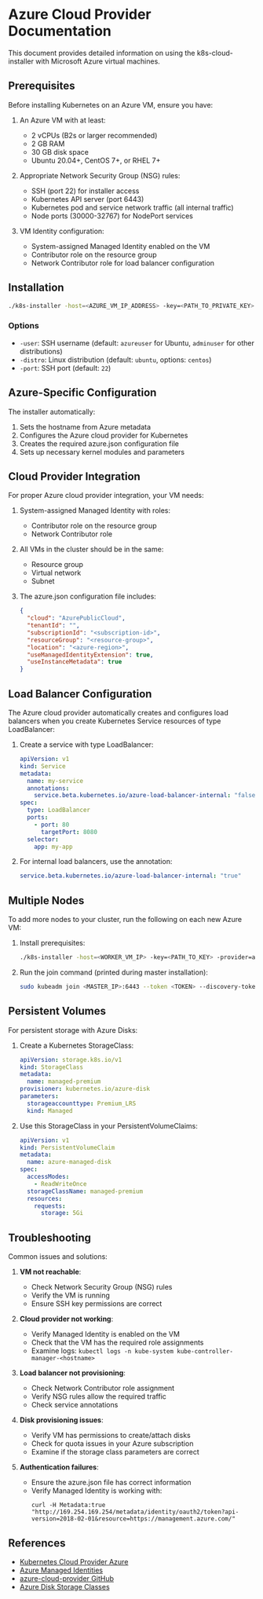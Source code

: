 # Azure Cloud Provider Documentation

This document provides detailed information on using the k8s-cloud-installer with Microsoft Azure virtual machines.

## Prerequisites

Before installing Kubernetes on an Azure VM, ensure you have:

1. An Azure VM with at least:

   - 2 vCPUs (B2s or larger recommended)
   - 2 GB RAM
   - 30 GB disk space
   - Ubuntu 20.04+, CentOS 7+, or RHEL 7+

2. Appropriate Network Security Group (NSG) rules:

   - SSH (port 22) for installer access
   - Kubernetes API server (port 6443)
   - Kubernetes pod and service network traffic (all internal traffic)
   - Node ports (30000-32767) for NodePort services

3. VM Identity configuration:
   - System-assigned Managed Identity enabled on the VM
   - Contributor role on the resource group
   - Network Contributor role for load balancer configuration

## Installation

```bash
./k8s-installer -host=<AZURE_VM_IP_ADDRESS> -key=<PATH_TO_PRIVATE_KEY> -provider=azure
```

### Options

- `-user`: SSH username (default: `azureuser` for Ubuntu, `adminuser` for other distributions)
- `-distro`: Linux distribution (default: `ubuntu`, options: `centos`)
- `-port`: SSH port (default: `22`)

## Azure-Specific Configuration

The installer automatically:

1. Sets the hostname from Azure metadata
2. Configures the Azure cloud provider for Kubernetes
3. Creates the required azure.json configuration file
4. Sets up necessary kernel modules and parameters

## Cloud Provider Integration

For proper Azure cloud provider integration, your VM needs:

1. System-assigned Managed Identity with roles:

   - Contributor role on the resource group
   - Network Contributor role

2. All VMs in the cluster should be in the same:

   - Resource group
   - Virtual network
   - Subnet

3. The azure.json configuration file includes:
   ```json
   {
     "cloud": "AzurePublicCloud",
     "tenantId": "",
     "subscriptionId": "<subscription-id>",
     "resourceGroup": "<resource-group>",
     "location": "<azure-region>",
     "useManagedIdentityExtension": true,
     "useInstanceMetadata": true
   }
   ```

## Load Balancer Configuration

The Azure cloud provider automatically creates and configures load balancers when you create Kubernetes Service resources of type LoadBalancer:

1. Create a service with type LoadBalancer:

   ```yaml
   apiVersion: v1
   kind: Service
   metadata:
     name: my-service
     annotations:
       service.beta.kubernetes.io/azure-load-balancer-internal: "false"
   spec:
     type: LoadBalancer
     ports:
       - port: 80
         targetPort: 8080
     selector:
       app: my-app
   ```

2. For internal load balancers, use the annotation:
   ```yaml
   service.beta.kubernetes.io/azure-load-balancer-internal: "true"
   ```

## Multiple Nodes

To add more nodes to your cluster, run the following on each new Azure VM:

1. Install prerequisites:

   ```bash
   ./k8s-installer -host=<WORKER_VM_IP> -key=<PATH_TO_KEY> -provider=azure -no-init=true
   ```

2. Run the join command (printed during master installation):
   ```bash
   sudo kubeadm join <MASTER_IP>:6443 --token <TOKEN> --discovery-token-ca-cert-hash <HASH>
   ```

## Persistent Volumes

For persistent storage with Azure Disks:

1. Create a Kubernetes StorageClass:

   ```yaml
   apiVersion: storage.k8s.io/v1
   kind: StorageClass
   metadata:
     name: managed-premium
   provisioner: kubernetes.io/azure-disk
   parameters:
     storageaccounttype: Premium_LRS
     kind: Managed
   ```

2. Use this StorageClass in your PersistentVolumeClaims:
   ```yaml
   apiVersion: v1
   kind: PersistentVolumeClaim
   metadata:
     name: azure-managed-disk
   spec:
     accessModes:
       - ReadWriteOnce
     storageClassName: managed-premium
     resources:
       requests:
         storage: 5Gi
   ```

## Troubleshooting

Common issues and solutions:

1. **VM not reachable**:

   - Check Network Security Group (NSG) rules
   - Verify the VM is running
   - Ensure SSH key permissions are correct

2. **Cloud provider not working**:

   - Verify Managed Identity is enabled on the VM
   - Check that the VM has the required role assignments
   - Examine logs: `kubectl logs -n kube-system kube-controller-manager-<hostname>`

3. **Load balancer not provisioning**:

   - Check Network Contributor role assignment
   - Verify NSG rules allow the required traffic
   - Check service annotations

4. **Disk provisioning issues**:

   - Verify VM has permissions to create/attach disks
   - Check for quota issues in your Azure subscription
   - Examine if the storage class parameters are correct

5. **Authentication failures**:
   - Ensure the azure.json file has correct information
   - Verify Managed Identity is working with:
     ```
     curl -H Metadata:true "http://169.254.169.254/metadata/identity/oauth2/token?api-version=2018-02-01&resource=https://management.azure.com/"
     ```

## References

- [Kubernetes Cloud Provider Azure](https://kubernetes.io/docs/concepts/cluster-administration/cloud-providers/#azure)
- [Azure Managed Identities](https://docs.microsoft.com/en-us/azure/active-directory/managed-identities-azure-resources/overview)
- [azure-cloud-provider GitHub](https://github.com/kubernetes-sigs/cloud-provider-azure)
- [Azure Disk Storage Classes](https://docs.microsoft.com/en-us/azure/aks/azure-disks-dynamic-pv)
